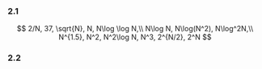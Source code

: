 ### 2.1

$$
 2/N, 37, \sqrt{N}, N, N\log \log N,\\ N\log N, N\log(N^2), N\log^2N,\\
N^{1.5}, N^2, N^2\log N, N^3, 2^{N/2}, 2^N
$$

### 2.2

